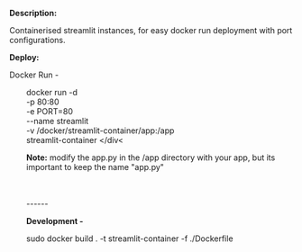 <b>Description:</b>

Containerised streamlit instances, for easy docker run deployment with port configurations. 

<b>Deploy:</b>


Docker Run - 
<div style="padding-left: 30px;">
   
docker run -d \
   -p 80:80 \
   -e PORT=80 \
   --name streamlit \
   -v /docker/streamlit-container/app:/app \
   streamlit-container
</div<

<b>Note:</b> modify the app.py in the /app directory with your app, but its important to keep the name "app.py"





<br>
<br>
------

<b>Development -</b>

sudo docker build . -t streamlit-container -f ./Dockerfile
